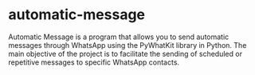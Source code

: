# automatic-message

Automatic Message is a program that allows you to send automatic messages through WhatsApp using the PyWhatKit library in Python. The main objective of the project is to facilitate the sending of scheduled or repetitive messages to specific WhatsApp contacts.
